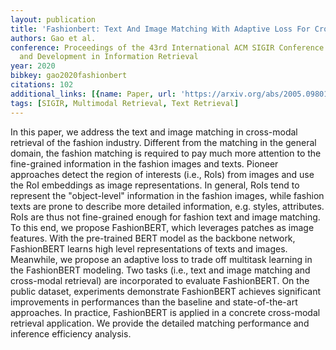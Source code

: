 ```yaml
---
layout: publication
title: 'Fashionbert: Text And Image Matching With Adaptive Loss For Cross-modal Retrieval'
authors: Gao et al.
conference: Proceedings of the 43rd International ACM SIGIR Conference on Research
  and Development in Information Retrieval
year: 2020
bibkey: gao2020fashionbert
citations: 102
additional_links: [{name: Paper, url: 'https://arxiv.org/abs/2005.09801'}]
tags: [SIGIR, Multimodal Retrieval, Text Retrieval]
---
```

In this paper, we address the text and image matching in cross-modal
retrieval of the fashion industry. Different from the matching in the general
domain, the fashion matching is required to pay much more attention to the
fine-grained information in the fashion images and texts. Pioneer approaches
detect the region of interests (i.e., RoIs) from images and use the RoI
embeddings as image representations. In general, RoIs tend to represent the
"object-level" information in the fashion images, while fashion texts are prone
to describe more detailed information, e.g. styles, attributes. RoIs are thus
not fine-grained enough for fashion text and image matching. To this end, we
propose FashionBERT, which leverages patches as image features. With the
pre-trained BERT model as the backbone network, FashionBERT learns high level
representations of texts and images. Meanwhile, we propose an adaptive loss to
trade off multitask learning in the FashionBERT modeling. Two tasks (i.e., text
and image matching and cross-modal retrieval) are incorporated to evaluate
FashionBERT. On the public dataset, experiments demonstrate FashionBERT
achieves significant improvements in performances than the baseline and
state-of-the-art approaches. In practice, FashionBERT is applied in a concrete
cross-modal retrieval application. We provide the detailed matching performance
and inference efficiency analysis.